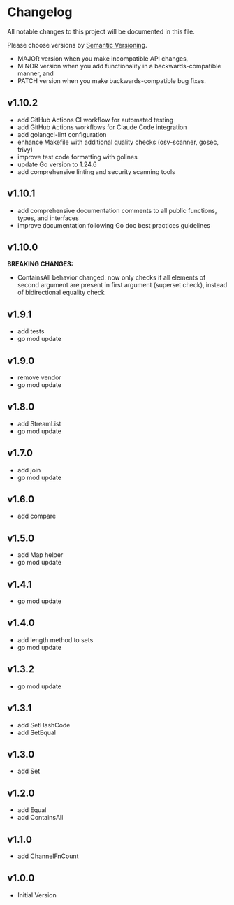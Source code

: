 # Changelog

All notable changes to this project will be documented in this file.

Please choose versions by [Semantic Versioning](http://semver.org/).

* MAJOR version when you make incompatible API changes,
* MINOR version when you add functionality in a backwards-compatible manner, and
* PATCH version when you make backwards-compatible bug fixes.

## v1.10.2

- add GitHub Actions CI workflow for automated testing
- add GitHub Actions workflows for Claude Code integration
- add golangci-lint configuration
- enhance Makefile with additional quality checks (osv-scanner, gosec, trivy)
- improve test code formatting with golines
- update Go version to 1.24.6
- add comprehensive linting and security scanning tools

## v1.10.1

- add comprehensive documentation comments to all public functions, types, and interfaces
- improve documentation following Go doc best practices guidelines

## v1.10.0

**BREAKING CHANGES:**
- ContainsAll behavior changed: now only checks if all elements of second argument are present in first argument (superset check), instead of bidirectional equality check

## v1.9.1

- add tests
- go mod update

## v1.9.0

- remove vendor
- go mod update

## v1.8.0

- add StreamList
- go mod update

## v1.7.0

- add join
- go mod update

## v1.6.0

- add compare

## v1.5.0

- add Map helper
- go mod update

## v1.4.1

- go mod update

## v1.4.0

- add length method to sets
- go mod update

## v1.3.2

- go mod update

## v1.3.1

- add SetHashCode
- add SetEqual

## v1.3.0

- add Set

## v1.2.0

- add Equal
- add ContainsAll

## v1.1.0

- add ChannelFnCount

## v1.0.0

- Initial Version
